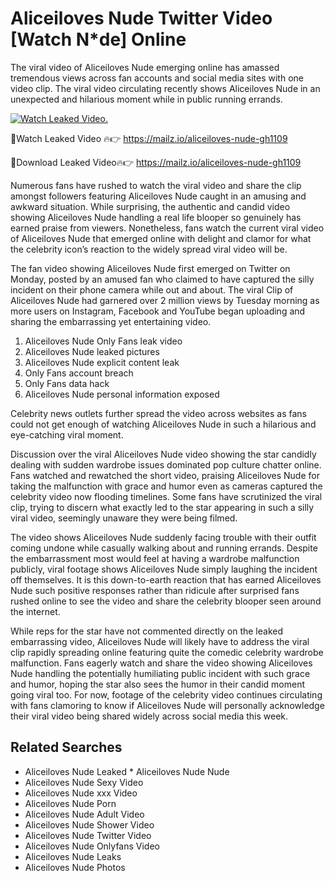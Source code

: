 ﻿# Aliceiloves Nude Twitter Video [Watch N*de] Online

The viral video of ﻿Aliceiloves Nude emerging online has amassed tremendous views across fan accounts and social media sites with one video clip. The viral video circulating recently shows ﻿Aliceiloves Nude in an unexpected and hilarious moment while in public running errands. 

[![Watch Leaked Video.](https://miro.medium.com/v2/resize:fit:828/format:webp/1*cilzJN44JGOrTw9NJCrNHA.gif "Watch Leaked Video")](https://mailz.io/aliceiloves-nude-gh1109)

🔴Watch Leaked Video 🔥👉  https://mailz.io/aliceiloves-nude-gh1109 

🔴Download Leaked Video🔥👉  https://mailz.io/aliceiloves-nude-gh1109 

Numerous fans have rushed to watch the viral video and share the clip amongst followers featuring ﻿Aliceiloves Nude caught in an amusing and awkward situation. While surprising, the authentic and candid video showing ﻿Aliceiloves Nude handling a real life blooper so genuinely has earned praise from viewers. Nonetheless, fans watch the current viral video of ﻿Aliceiloves Nude that emerged online with delight and clamor for what the celebrity icon’s reaction to the widely spread viral video will be.

The fan video showing ﻿Aliceiloves Nude first emerged on Twitter on Monday, posted by an amused fan who claimed to have captured the silly incident on their phone camera while out and about. The viral Clip of ﻿Aliceiloves Nude had garnered over 2 million views by Tuesday morning as more users on Instagram, Facebook and YouTube began uploading and sharing the embarrassing yet entertaining video. 

1. ﻿Aliceiloves Nude Only Fans leak video
2. ﻿Aliceiloves Nude leaked pictures
3. ﻿Aliceiloves Nude explicit content leak
4. Only Fans account breach
5. Only Fans data hack
6. ﻿Aliceiloves Nude personal information exposed


Celebrity news outlets further spread the video across websites as fans could not get enough of watching ﻿Aliceiloves Nude in such a hilarious and eye-catching viral moment. 

Discussion over the viral ﻿Aliceiloves Nude video showing the star candidly dealing with sudden wardrobe issues dominated pop culture chatter online. Fans watched and rewatched the short video, praising ﻿Aliceiloves Nude for taking the malfunction with grace and humor even as cameras captured the celebrity video now flooding timelines. Some fans have scrutinized the viral clip, trying to discern what exactly led to the star appearing in such a silly viral video, seemingly unaware they were being filmed.

The video shows ﻿Aliceiloves Nude suddenly facing trouble with their outfit coming undone while casually walking about and running errands. Despite the embarrassment most would feel at having a wardrobe malfunction publicly, viral footage shows ﻿Aliceiloves Nude simply laughing the incident off themselves. It is this down-to-earth reaction that has earned ﻿Aliceiloves Nude such positive responses rather than ridicule after surprised fans rushed online to see the video and share the celebrity blooper seen around the internet.  

While reps for the star have not commented directly on the leaked embarrassing video, ﻿Aliceiloves Nude will likely have to address the viral clip rapidly spreading online featuring quite the comedic celebrity wardrobe malfunction. Fans eagerly watch and share the video showing ﻿Aliceiloves Nude handling the potentially humiliating public incident with such grace and humor, hoping the star also sees the humor in their candid moment going viral too. For now, footage of the celebrity video continues circulating with fans clamoring to know if ﻿Aliceiloves Nude will personally acknowledge their viral video being shared widely across social media this week.

## Related Searches
* ﻿Aliceiloves Nude Leaked
﻿* Aliceiloves Nude Nude
* ﻿Aliceiloves Nude Sexy Video
* ﻿Aliceiloves Nude xxx Video
* ﻿Aliceiloves Nude Porn
* ﻿Aliceiloves Nude Adult Video
* ﻿Aliceiloves Nude Shower Video
* ﻿Aliceiloves Nude Twitter Video
* ﻿Aliceiloves Nude Onlyfans Video
* ﻿Aliceiloves Nude Leaks
* ﻿Aliceiloves Nude Photos